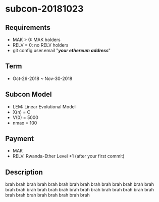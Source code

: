 # subcon-20181023

## Requirements

* MAK > 0: MAK holders
* RELV = 0: no RELV holders
* git config user.email "<b><i>your ethereum address</i></b>"

## Term

* Oct-26-2018 ~ Nov-30-2018

## Subcon Model

* LEM: Linear Evolutional Model
* X(n) = C
* V(0) = 5000
* nmax = 100

## Payment

 * MAK
 * RELV: Rwanda-Ether Level +1 (after your first commit)

## Description

brah brah brah brah brah brah brah brah brah
brah brah brah brah brah brah brah brah brah
brah brah brah brah brah brah brah brah brah
brah brah brah brah brah brah brah brah brah


